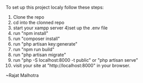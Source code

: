 To set up this project localy follow these steps:

1) Clone the repo
2) cd into the clonned repo
3) start your xampp server
4)set up the .env file
5) run "npm install"
6) run "composer install"
7) run "php artisan key:generate"
8) run "npm run build"
9) run "php artisan migrate"
10) run "php -S localhost:8000 -t public" or "php artisan serve"
11) visit your site at "http://localhost:8000" in your browser.

~Rajat Malhotra
